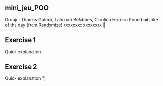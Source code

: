 ## mini_jeu_POO
Group : Thomas Gulmin, Lahouari Belabbes, Carolina Ferreira
Good bad joke of the day (from [Randomize](https://random-ize.com/bad-jokes/))
xxxxxxxx
xxxxxxxx 🎉
## Exercise 1
Quick explanation
## Exercise 2
Quick explanation
")
